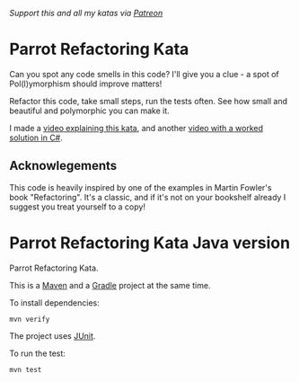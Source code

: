 _Support this and all my katas via [Patreon](https://www.patreon.com/EmilyBache)_

Parrot Refactoring Kata
=======================

Can you spot any code smells in this code? I'll give you a clue - a spot of Pol(l)ymorphism should improve matters!

Refactor this code, take small steps, run the tests often. See how small and beautiful and polymorphic you can make it.

I made a [video explaining this kata](https://youtu.be/UxNEHKg_2eA), and another [video with a worked solution in C#](https://youtu.be/IvFX8Ivit1k).

Acknowlegements
---------------

This code is heavily inspired by one of the examples in Martin Fowler's book "Refactoring". It's a classic, and if it's not on your bookshelf already I suggest you treat yourself to a copy!


Parrot Refactoring Kata Java version
====================================

Parrot Refactoring Kata.

This is a [Maven](https://maven.apache.org/) and a [Gradle](https://gradle.org/) project at the same time.

To install dependencies:

    mvn verify

The project uses [JUnit](https://junit.org/).

To run the test:

    mvn test
